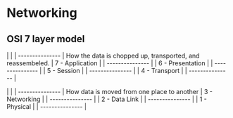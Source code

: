 # Networking

## OSI 7 layer model
|                  |
| ---------------  | How the data is chopped up, transported, and reassembeled. 
| 7 - Application  |
| ---------------  |
| 6 - Presentation |
| ---------------  |
| 5 - Session      |
| ---------------  |
| 4 - Transport    | 
| ---------------  |

|                  |
| ---------------  | How data is moved from one place to another
| 3 - Networking   |
| ---------------  |
| 2 - Data Link    |
| ---------------  |
| 1 - Physical     |
| ---------------  |